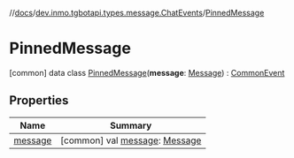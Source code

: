 //[docs](../../../index.md)/[dev.inmo.tgbotapi.types.message.ChatEvents](../index.md)/[PinnedMessage](index.md)



# PinnedMessage  
 [common] data class [PinnedMessage](index.md)(**message**: [Message](../../dev.inmo.tgbotapi.types.message.abstracts/-message/index.md)) : [CommonEvent](../../dev.inmo.tgbotapi.types.message.ChatEvents.abstracts/-common-event/index.md)   


## Properties  
  
|  Name |  Summary | 
|---|---|
| <a name="dev.inmo.tgbotapi.types.message.ChatEvents/PinnedMessage/message/#/PointingToDeclaration/"></a>[message](message.md)| <a name="dev.inmo.tgbotapi.types.message.ChatEvents/PinnedMessage/message/#/PointingToDeclaration/"></a> [common] val [message](message.md): [Message](../../dev.inmo.tgbotapi.types.message.abstracts/-message/index.md)   <br>|

